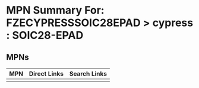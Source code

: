 



# MPN Summary For: FZECYPRESSSOIC28EPAD > cypress : SOIC28-EPAD

## MPNs
  

|MPN|Direct Links|Search Links|
| :--- | :--- | :--- |
||||

